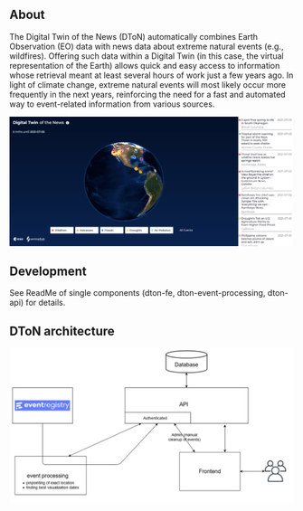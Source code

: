 ## About

The Digital Twin of the News (DToN) automatically combines Earth Observation (EO) data with news data about extreme natural events (e.g., wildfires). Offering such data within a Digital Twin (in this case, the virtual representation of the Earth) allows quick and easy access to information whose retrieval meant at least several hours of work just a few years ago. In light of climate change, extreme natural events will most likely occur more frequently in the next years, reinforcing the need for a fast and automated way to event-related information from various sources.


<img src="dton_fe_app.png" /> 


## Development

See ReadMe of single components (dton-fe, dton-event-processing, dton-api) for details.

## DToN architecture

<img src="dton_architecture.jpg" />  